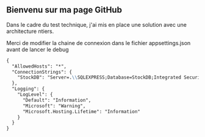 ## Bienvenu sur ma page GitHub

Dans le cadre du test technique, j'ai mis en place une solution avec une architecture ntiers.


Merci de modifier la chaine de connexion dans le fichier appsettings.json avant de lancer le debug

```markdown
{
  "AllowedHosts": "*",
  "ConnectionStrings": {
    "StockDB": "Server=.\\SQLEXPRESS;Database=StockDB;Integrated Security=True;"
  },
  "Logging": {
    "LogLevel": {
      "Default": "Information",
      "Microsoft": "Warning",
      "Microsoft.Hosting.Lifetime": "Information"
    }
  }
}
```

